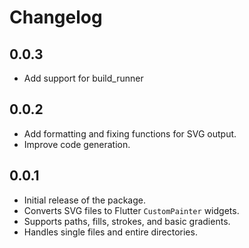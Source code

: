 # Changelog

## 0.0.3
* Add support for build_runner

## 0.0.2

* Add formatting and fixing functions for SVG output.
* Improve code generation.

## 0.0.1

* Initial release of the package.
* Converts SVG files to Flutter `CustomPainter` widgets.
* Supports paths, fills, strokes, and basic gradients.
* Handles single files and entire directories.